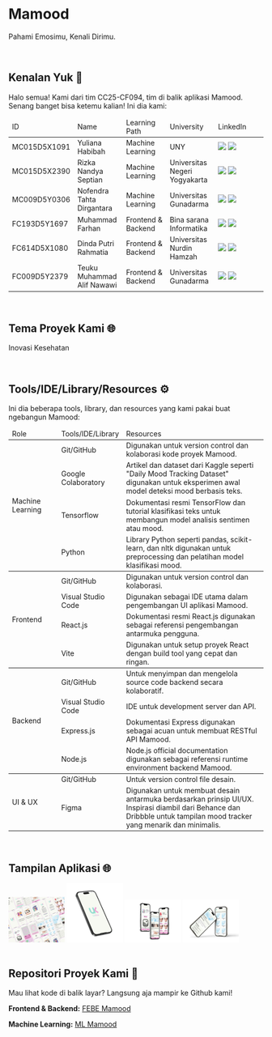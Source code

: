 # Mamood

<p>Pahami Emosimu, Kenali Dirimu.</p>

<br>
<h2>Kenalan Yuk 👋</h2>
<p>Halo semua! Kami dari tim CC25-CF094, tim di balik aplikasi Mamood. Senang banget bisa ketemu kalian! Ini dia kami:</p>
<table align="center">
      <thead>
        <tr>
          <td width="15%">ID</td>
          <td width="20%">Name</td>
          <td width="20%">Learning Path</td>
          <td width="20%">University</td>
          <td width="25%">LinkedIn</td>
        </tr>
      </thead>
      <tbody>
        <tr>
          <td>MC015D5X1091</td>
          <td>Yuliana Habibah</td>
          <td>Machine Learning</td>
          <td>UNY</td>
          <td>
              <a href="https://www.linkedin.com/in/yuliana-habibah-a89665298?utm_source=share&utm_campaign=share_via&utm_content=profile&utm_medium=ios_app"><img src="https://img.shields.io/badge/--linkedin?label=LinkedIn&logo=LinkedIn&style=social"></a>
              <a href="https://github.com/YulianaHabibah"><img src="https://img.shields.io/badge/GitHub-100000?style=for-the-badge&logo=github&logoColor=white"></a>
          </td>
        </tr>
        <tr>
          <td>MC015D5X2390</td>
          <td>Rizka Nandya Septian</td>
          <td>Machine Learning</td>
          <td>Universitas Negeri Yogyakarta </td>
          <td>
              <a href="https://www.linkedin.com/in/rizka-nandya-septian/"><img src="https://img.shields.io/badge/--linkedin?label=LinkedIn&logo=LinkedIn&style=social"></a>
              <a href="https://github.com/rizkanans"><img src="https://img.shields.io/badge/GitHub-100000?style=for-the-badge&logo=github&logoColor=white"></a>
          </td>
        </tr>
        <tr>
          <td>MC009D5Y0306</td>
          <td>Nofendra Tahta Dirgantara</td>
          <td>Machine Learning</td>
          <td>Universitas Gunadarma</td>
          <td>
              <a href="https://www.linkedin.com/in/nofendra-tahta-dirgantara-7068b3277/"><img src="https://img.shields.io/badge/--linkedin?label=LinkedIn&logo=LinkedIn&style=social"></a>
              <a href="https://github.com/go0se05"><img src="https://img.shields.io/badge/GitHub-100000?style=for-the-badge&logo=github&logoColor=white"></a>
          </td>
        </tr>
        <tr>
          <td>FC193D5Y1697</td>
          <td>Muhammad Farhan</td>
          <td>Frontend & Backend</td>
          <td>Bina sarana Informatika</td>
          <td>
              <a href="https://www.linkedin.com/in/wanadya/"><img src="https://img.shields.io/badge/--linkedin?label=LinkedIn&logo=LinkedIn&style=social"></a>
              <a href="https://github.com/WanodyaHapsari"><img src="https://img.shields.io/badge/GitHub-100000?style=for-the-badge&logo=github&logoColor=white"></a>
          </td>
        </tr>
        <tr>
          <td>FC614D5X1080</td>
          <td>Dinda Putri Rahmatia</td>
          <td>Frontend & Backend</td>
          <td>Universitas Nurdin Hamzah </td>
          <td>
              <a href="https://www.linkedin.com/in/dinda-putri-rahmatia/"><img src="https://img.shields.io/badge/--linkedin?label=LinkedIn&logo=LinkedIn&style=social"></a>
              <a href="https://github.com/dindputr"><img src="https://img.shields.io/badge/GitHub-100000?style=for-the-badge&logo=github&logoColor=white"></a>
          </td>
        </tr>
        <tr>
          <td>FC009D5Y2379</td>
          <td>Teuku Muhammad Alif Nawawi</td>
          <td>Frontend & Backend</td>
          <td>Universitas Gunadarma</td>
          <td>
              <a href="https://www.linkedin.com/in/alif-nawawi-094906351/"><img src="https://img.shields.io/badge/--linkedin?label=LinkedIn&logo=LinkedIn&style=social"></a>
              <a href="https://github.com/AlifNawawi"><img src="https://img.shields.io/badge/GitHub-100000?style=for-the-badge&logo=github&logoColor=white"></a>
          </td>
        </tr>
      </tbody>
    </table>

<br>
<h2>Tema Proyek Kami 🌐</h2>
<p>Inovasi Kesehatan</p>

<br>
<h2>Tools/IDE/Library/Resources ⚙️</h2>
<p>Ini dia beberapa tools, library, dan resources yang kami pakai buat ngebangun Mamood:</p>
<table align="center">
    <thead>
        <tr>
            <td width="20%">Role</td>
            <td width="20%">Tools/IDE/Library</td>
            <td width="60%">Resources</td>
        </tr>
    </thead>
    <tbody>
        <tr>
            <td rowspan="4">Machine Learning</td>
            <td>Git/GitHub</td>
            <td rowspan="1">Digunakan untuk version control dan kolaborasi kode proyek Mamood.
            </td>
        </tr>
        <tr>            
            <td>Google Colaboratory</td>
            <td rowspan="1">Artikel dan dataset dari Kaggle seperti "Daily Mood Tracking Dataset" digunakan untuk eksperimen awal model deteksi mood berbasis teks.
            </td>
        </tr>
        <tr>            
            <td>Tensorflow</td>
            <td rowspan="1">Dokumentasi resmi TensorFlow dan tutorial klasifikasi teks untuk membangun model analisis sentimen atau mood.
            </td>
        </tr>
        <tr>            
            <td>Python</td>
            <td rowspan="1">Library Python seperti pandas, scikit-learn, dan nltk digunakan untuk preprocessing dan pelatihan model klasifikasi mood.
            </td>
        </tr>
        <tr>
    </tbody>
      <tbody>
        <tr>
            <td rowspan="4">Frontend</td>
            <td>Git/GitHub</td>
            <td rowspan="1">Digunakan untuk version control dan kolaborasi.
            </td>
        </tr>
        <tr>            
            <td>Visual Studio Code</td>
            <td rowspan="1">Digunakan sebagai IDE utama dalam pengembangan UI aplikasi Mamood.
            </td>
        </tr>
        <tr>            
            <td>React.js</td>
            <td rowspan="1">Dokumentasi resmi React.js digunakan sebagai referensi pengembangan antarmuka pengguna.
            </td>
        </tr>
        <tr>            
            <td>Vite</td>
            <td rowspan="1">Digunakan untuk setup proyek React dengan build tool yang cepat dan ringan.
            </td>
        </tr>
        <tr>
    </tbody>
      <tbody>
        <tr>
            <td rowspan="4">Backend</td>
            <td>Git/GitHub</td>
            <td rowspan="1">Untuk menyimpan dan mengelola source code backend secara kolaboratif.
            </td>
        </tr>
        <tr>            
            <td>Visual Studio Code</td>
            <td rowspan="1">IDE untuk development server dan API.
            </td>
        </tr>
        <tr>            
            <td>Express.js</td>
            <td rowspan="1">Dokumentasi Express digunakan sebagai acuan untuk membuat RESTful API Mamood.
            </td>
        </tr>
        <tr>            
            <td>Node.js</td>
            <td rowspan="1">Node.js official documentation digunakan sebagai referensi runtime environment backend Mamood.
            </td>
        </tr>
        <tr>
    </tbody>
      <tbody>
        <tr>
            <td rowspan="2">UI & UX</td>
            <td>Git/GitHub</td>
            <td rowspan="1">Untuk version control file desain.
            </td>
        </tr>
        <tr>            
            <td>Figma</td>
            <td rowspan="1">Digunakan untuk membuat desain antarmuka berdasarkan prinsip UI/UX. Inspirasi diambil dari Behance dan Dribbble untuk tampilan mood tracker yang menarik dan minimalis.
            </td>
        </tr>
    </tbody>
</table>

<br>
<h2>Tampilan Aplikasi 🌐</h2>
<div>
<img src="https://github.com/AGUN1505/mokap/blob/main/mokap.jpg" width="22%">
<img src="https://github.com/AGUN1505/mokap/blob/main/mokap%201.png" width="22%">
<img src="https://github.com/AGUN1505/mokap/blob/main/mokap%207.png" width="22%">
<img src="https://github.com/AGUN1505/mokap/blob/main/mokap%205.png" width="22%">
</div>

<br>
<h2> Repositori Proyek Kami 📁</h2>
<p>Mau lihat kode di balik layar? Langsung aja mampir ke Github kami!</p>
<p></p><b>Frontend & Backend:</b> <a href="">FEBE Mamood</a></p>
<p></p><b>Machine Learning:</b> <a href="">ML Mamood</a></p>
